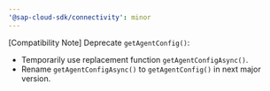 ```yaml
---
'@sap-cloud-sdk/connectivity': minor
---
```


[Compatibility Note] Deprecate `getAgentConfig()`:

- Temporarily use replacement function `getAgentConfigAsync()`.
- Rename `getAgentConfigAsync()` to `getAgentConfig()` in next major version.
